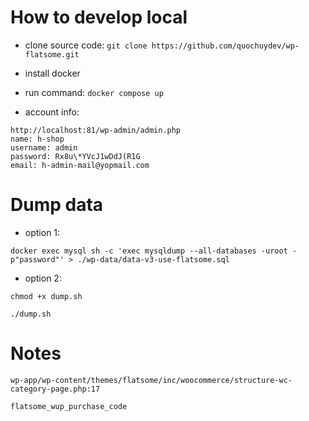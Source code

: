# How to develop local

- clone source code: `git clone https://github.com/quochuydev/wp-flatsome.git`

- install docker

- run command: `docker compose up`

- account info:

```
http://localhost:81/wp-admin/admin.php
name: h-shop
username: admin
password: Rx8u\*YVcJ1wDdJ(R1G
email: h-admin-mail@yopmail.com
```

# Dump data

- option 1:

```
docker exec mysql sh -c 'exec mysqldump --all-databases -uroot -p"password"' > ./wp-data/data-v3-use-flatsome.sql
```

- option 2:

```
chmod +x dump.sh

./dump.sh
```

# Notes

```
wp-app/wp-content/themes/flatsome/inc/woocommerce/structure-wc-category-page.php:17

flatsome_wup_purchase_code
```

